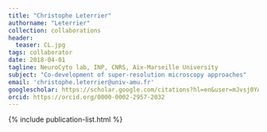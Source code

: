 ```yaml
---
title: "Christophe Leterrier"
authorname: "Leterrier"
collection: collaborations
header:
  teaser: CL.jpg
tags: collaborator
date: 2018-04-01
tagline: NeuroCyto lab, INP, CNRS, Aix-Marseille University
subject: "Co-development of super-resolution microscopy approaches"
email: 'christophe.leterrier@univ-amu.fr'
googlescholar: https://scholar.google.com/citations?hl=en&user=mJvsj0YAAAAJ&view_op=list_works&sortby=pubdate
orcid: https://orcid.org/0000-0002-2957-2032
---
```

<p align= "justify">

{% include publication-list.html %}
